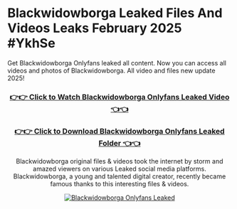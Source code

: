 # Blackwidowborga Leaked Files And Videos Leaks February 2025 #YkhSe

Get Blackwidowborga Onlyfans leaked all content. Now you can access all videos and photos of Blackwidowborga. All video and files new update 2025!
<div align="center" title="Blackwidowborga Onlyfans Leaked">
  
### [👉👉 Click to Watch Blackwidowborga Onlyfans Leaked Video 👈👈](https://links2leaks.com?utm_source=blackwidowborga&utm_medium=gitfeb)  
### [👉👉 Click to Download Blackwidowborga Onlyfans Leaked Folder 👈👈](https://links2leaks.com?utm_source=blackwidowborga&utm_medium=gitfeb)  

Blackwidowborga original files & videos took the internet by storm and amazed viewers on various Leaked social media platforms. Blackwidowborga, a young and talented digital creator, recently became famous thanks to this interesting files & videos.

[![Blackwidowborga Onlyfans Leaked](https://i.ibb.co/93hzkbrt/l2l.gif)](https://links2leaks.com?utm_source=blackwidowborga&utm_medium=gitfeb)  

</div>
